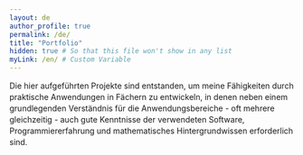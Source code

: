 ```yaml
---
layout: de
author_profile: true
permalink: /de/
title: "Portfolio"
hidden: true # So that this file won't show in any list
myLink: /en/ # Custom Variable
---
```


<div display= "block" Style="font-size: 14px; line-height: 20px; margin: 0 0 50px;" ><p>Die hier aufgeführten Projekte sind entstanden, um meine Fähigkeiten durch praktische Anwendungen in Fächern zu entwickeln, in denen neben einem grundlegenden Verständnis für die Anwendungsbereiche - oft mehrere gleichzeitig - auch gute Kenntnisse der verwendeten Software, Programmiererfahrung und mathematisches Hintergrundwissen erforderlich sind.</p></div>